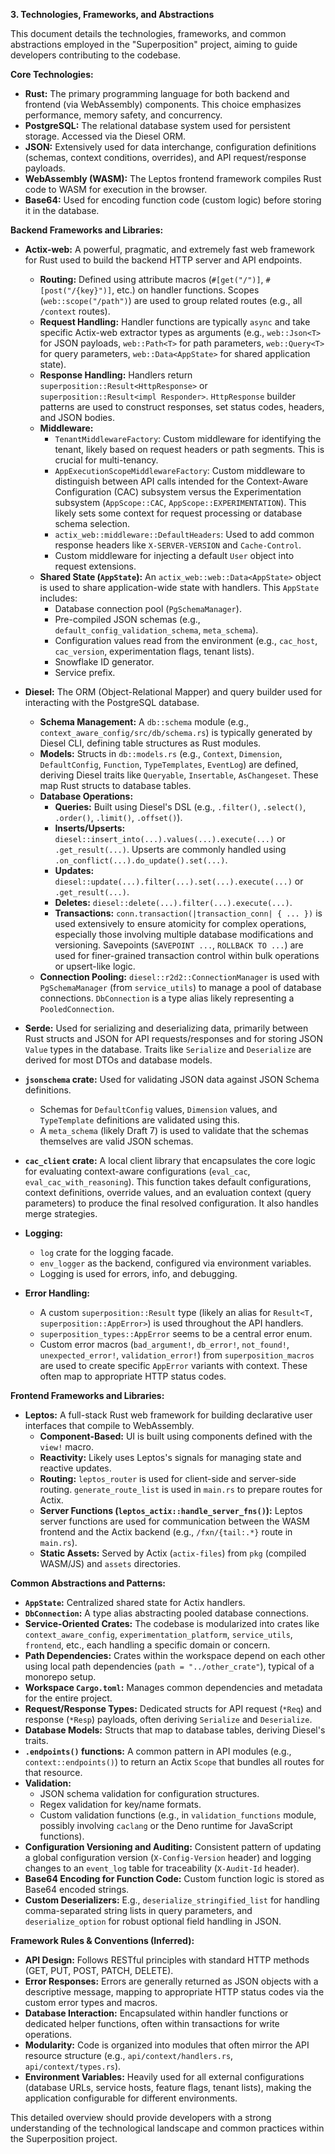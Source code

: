>
**3. Technologies, Frameworks, and Abstractions**

This document details the technologies, frameworks, and common abstractions employed in the "Superposition" project, aiming to guide developers contributing to the codebase.

**Core Technologies:**

*   **Rust:** The primary programming language for both backend and frontend (via WebAssembly) components. This choice emphasizes performance, memory safety, and concurrency.
*   **PostgreSQL:** The relational database system used for persistent storage. Accessed via the Diesel ORM.
*   **JSON:** Extensively used for data interchange, configuration definitions (schemas, context conditions, overrides), and API request/response payloads.
*   **WebAssembly (WASM):** The Leptos frontend framework compiles Rust code to WASM for execution in the browser.
*   **Base64:** Used for encoding function code (custom logic) before storing it in the database.

**Backend Frameworks and Libraries:**

*   **Actix-web:** A powerful, pragmatic, and extremely fast web framework for Rust used to build the backend HTTP server and API endpoints.
    *   **Routing:** Defined using attribute macros (`#[get("/")]`, `#[post("/{key}")]`, etc.) on handler functions. Scopes (`web::scope("/path")`) are used to group related routes (e.g., all `/context` routes).
    *   **Request Handling:** Handler functions are typically `async` and take specific Actix-web extractor types as arguments (e.g., `web::Json<T>` for JSON payloads, `web::Path<T>` for path parameters, `web::Query<T>` for query parameters, `web::Data<AppState>` for shared application state).
    *   **Response Handling:** Handlers return `superposition::Result<HttpResponse>` or `superposition::Result<impl Responder>`. `HttpResponse` builder patterns are used to construct responses, set status codes, headers, and JSON bodies.
    *   **Middleware:**
        *   `TenantMiddlewareFactory`: Custom middleware for identifying the tenant, likely based on request headers or path segments. This is crucial for multi-tenancy.
        *   `AppExecutionScopeMiddlewareFactory`: Custom middleware to distinguish between API calls intended for the Context-Aware Configuration (CAC) subsystem versus the Experimentation subsystem (`AppScope::CAC`, `AppScope::EXPERIMENTATION`). This likely sets some context for request processing or database schema selection.
        *   `actix_web::middleware::DefaultHeaders`: Used to add common response headers like `X-SERVER-VERSION` and `Cache-Control`.
        *   Custom middleware for injecting a default `User` object into request extensions.
    *   **Shared State (`AppState`):** An `actix_web::web::Data<AppState>` object is used to share application-wide state with handlers. This `AppState` includes:
        *   Database connection pool (`PgSchemaManager`).
        *   Pre-compiled JSON schemas (e.g., `default_config_validation_schema`, `meta_schema`).
        *   Configuration values read from the environment (e.g., `cac_host`, `cac_version`, experimentation flags, tenant lists).
        *   Snowflake ID generator.
        *   Service prefix.

*   **Diesel:** The ORM (Object-Relational Mapper) and query builder used for interacting with the PostgreSQL database.
    *   **Schema Management:** A `db::schema` module (e.g., `context_aware_config/src/db/schema.rs`) is typically generated by Diesel CLI, defining table structures as Rust modules.
    *   **Models:** Structs in `db::models.rs` (e.g., `Context`, `Dimension`, `DefaultConfig`, `Function`, `TypeTemplates`, `EventLog`) are defined, deriving Diesel traits like `Queryable`, `Insertable`, `AsChangeset`. These map Rust structs to database tables.
    *   **Database Operations:**
        *   **Queries:** Built using Diesel's DSL (e.g., `.filter()`, `.select()`, `.order()`, `.limit()`, `.offset()`).
        *   **Inserts/Upserts:** `diesel::insert_into(...).values(...).execute(...)` or `.get_result(...)`. Upserts are commonly handled using `.on_conflict(...).do_update().set(...)`.
        *   **Updates:** `diesel::update(...).filter(...).set(...).execute(...)` or `.get_result(...)`.
        *   **Deletes:** `diesel::delete(...).filter(...).execute(...)`.
        *   **Transactions:** `conn.transaction(|transaction_conn| { ... })` is used extensively to ensure atomicity for complex operations, especially those involving multiple database modifications and versioning. Savepoints (`SAVEPOINT ...`, `ROLLBACK TO ...`) are used for finer-grained transaction control within bulk operations or upsert-like logic.
    *   **Connection Pooling:** `diesel::r2d2::ConnectionManager` is used with `PgSchemaManager` (from `service_utils`) to manage a pool of database connections. `DbConnection` is a type alias likely representing a `PooledConnection`.

*   **Serde:** Used for serializing and deserializing data, primarily between Rust structs and JSON for API requests/responses and for storing JSON `Value` types in the database. Traits like `Serialize` and `Deserialize` are derived for most DTOs and database models.

*   **`jsonschema` crate:** Used for validating JSON data against JSON Schema definitions.
    *   Schemas for `DefaultConfig` values, `Dimension` values, and `TypeTemplate` definitions are validated using this.
    *   A `meta_schema` (likely Draft 7) is used to validate that the schemas themselves are valid JSON schemas.

*   **`cac_client` crate:** A local client library that encapsulates the core logic for evaluating context-aware configurations (`eval_cac`, `eval_cac_with_reasoning`). This function takes default configurations, context definitions, override values, and an evaluation context (query parameters) to produce the final resolved configuration. It also handles merge strategies.

*   **Logging:**
    *   `log` crate for the logging facade.
    *   `env_logger` as the backend, configured via environment variables.
    *   Logging is used for errors, info, and debugging.

*   **Error Handling:**
    *   A custom `superposition::Result` type (likely an alias for `Result<T, superposition::AppError>`) is used throughout the API handlers.
    *   `superposition_types::AppError` seems to be a central error enum.
    *   Custom error macros (`bad_argument!`, `db_error!`, `not_found!`, `unexpected_error!`, `validation_error!`) from `superposition_macros` are used to create specific `AppError` variants with context. These often map to appropriate HTTP status codes.

**Frontend Frameworks and Libraries:**

*   **Leptos:** A full-stack Rust web framework for building declarative user interfaces that compile to WebAssembly.
    *   **Component-Based:** UI is built using components defined with the `view!` macro.
    *   **Reactivity:** Likely uses Leptos's signals for managing state and reactive updates.
    *   **Routing:** `leptos_router` is used for client-side and server-side routing. `generate_route_list` is used in `main.rs` to prepare routes for Actix.
    *   **Server Functions (`leptos_actix::handle_server_fns()`):** Leptos server functions are used for communication between the WASM frontend and the Actix backend (e.g., `/fxn/{tail:.*}` route in `main.rs`).
    *   **Static Assets:** Served by Actix (`actix-files`) from `pkg` (compiled WASM/JS) and `assets` directories.

**Common Abstractions and Patterns:**

*   **`AppState`:** Centralized shared state for Actix handlers.
*   **`DbConnection`:** A type alias abstracting pooled database connections.
*   **Service-Oriented Crates:** The codebase is modularized into crates like `context_aware_config`, `experimentation_platform`, `service_utils`, `frontend`, etc., each handling a specific domain or concern.
*   **Path Dependencies:** Crates within the workspace depend on each other using local path dependencies (`path = "../other_crate"`), typical of a monorepo setup.
*   **Workspace `Cargo.toml`:** Manages common dependencies and metadata for the entire project.
*   **Request/Response Types:** Dedicated structs for API request (`*Req`) and response (`*Resp`) payloads, often deriving `Serialize` and `Deserialize`.
*   **Database Models:** Structs that map to database tables, deriving Diesel's traits.
*   **`.endpoints()` functions:** A common pattern in API modules (e.g., `context::endpoints()`) to return an Actix `Scope` that bundles all routes for that resource.
*   **Validation:**
    *   JSON schema validation for configuration structures.
    *   Regex validation for key/name formats.
    *   Custom validation functions (e.g., in `validation_functions` module, possibly involving `caclang` or the Deno runtime for JavaScript functions).
*   **Configuration Versioning and Auditing:** Consistent pattern of updating a global configuration version (`X-Config-Version` header) and logging changes to an `event_log` table for traceability (`X-Audit-Id` header).
*   **Base64 Encoding for Function Code:** Custom function logic is stored as Base64 encoded strings.
*   **Custom Deserializers:** E.g., `deserialize_stringified_list` for handling comma-separated string lists in query parameters, and `deserialize_option` for robust optional field handling in JSON.

**Framework Rules & Conventions (Inferred):**

*   **API Design:** Follows RESTful principles with standard HTTP methods (GET, PUT, POST, PATCH, DELETE).
*   **Error Responses:** Errors are generally returned as JSON objects with a descriptive message, mapping to appropriate HTTP status codes via the custom error types and macros.
*   **Database Interaction:** Encapsulated within handler functions or dedicated helper functions, often within transactions for write operations.
*   **Modularity:** Code is organized into modules that often mirror the API resource structure (e.g., `api/context/handlers.rs`, `api/context/types.rs`).
*   **Environment Variables:** Heavily used for all external configurations (database URLs, service hosts, feature flags, tenant lists), making the application configurable for different environments.

This detailed overview should provide developers with a strong understanding of the technological landscape and common practices within the Superposition project.

